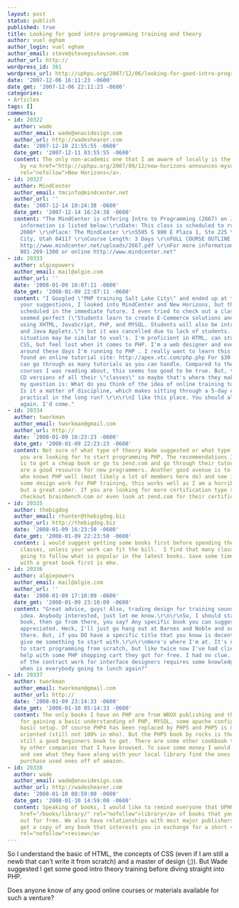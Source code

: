 ```yaml
---
layout: post
status: publish
published: true
title: Looking for good intro programming training and theory
author: vuel egham
author_login: vuel egham
author_email: steve@stevegsutavson.com
author_url: http://
wordpress_id: 381
wordpress_url: http://uphpu.org/2007/12/06/looking-for-good-intro-programming-training-and-theory/
date: '2007-12-06 16:11:23 -0600'
date_gmt: '2007-12-06 22:11:23 -0600'
categories:
- Articles
tags: []
comments:
- id: 20322
  author: wade
  author_email: wade@anavidesign.com
  author_url: http://wadeshearer.com
  date: '2007-12-10 21:55:55 -0600'
  date_gmt: '2007-12-11 03:55:55 -0600'
  content: The only non-academic one that I am aware of locally is the one offered
    by <a href="http://uphpu.org/2007/09/12/new-horizons-announces-mysqlphp-fundamentals-class/"
    rel="nofollow">New Horizons</a>.
- id: 20327
  author: MindCenter
  author_email: tmcinfo@mindcenter.net
  author_url: ''
  date: '2007-12-14 10:24:38 -0600'
  date_gmt: '2007-12-14 16:24:38 -0600'
  content: "The MindCenter is offering Intro to Programming (2667) on January 9. The
    information is listed below:\r\nDate: This class is scheduled to run January 9,
    2008* \r\nPlace: The MindCenter \r\n5505 S 900 E Plaza 1, Ste 225 \r\nSalt Lake
    City, Utah 84117 \r\nCourse Length: 3 Days \r\nFULL COURSE OUTLINE AVAILABLE AT
    http://www.mindcenter.net/uploads/2667.pdf \r\nFor more information or to REGISTER:
    801-269-1300 or online http://www.mindcenter.net"
- id: 20333
  author: algiepowers
  author_email: mail@algie.com
  author_url: ''
  date: '2008-01-09 16:07:11 -0600'
  date_gmt: '2008-01-09 22:07:11 -0600'
  content: "I Googled \"PHP training Salt Lake City\" and ended up at this post. Per
    your suggestions, I looked into MindCenter and New Horizons, but there's nothing
    scheduled in the immediate future. I even tried to check out a class at SLCC that
    seemed perfect (\"Students learn to create E-Commerce solutions and Internet applications
    using XHTML, JavaScript, PHP, and MYSQL. Students will also be introduced to CGI
    and Java Applets.\") but it was cancelled due to lack of students. \r\n\r\nMy
    situation may be similar to vuel's. I'm proficient in HTML, can stumble around
    CSS, but feel lost when it comes to PHP. I'm a web designer and everytime I turn
    around these days I'm running to PHP . I really want to learn this stuff. \r\n\r\nI
    found an online tutorial site: http://apex.vtc.com/php.php For $30 a month you
    can go through as many tutorials as you can handle. Compared to these 2K training
    courses I was reading about, this seems too good to be true. But, they also sell
    CD versions of all their \"classes\" so maybe that's where they make their money.\r\n\r\nSo,
    my question is: What do you think of the idea of online training to learn PHP?
    Is it a matter of discipline, which makes sitting through a 5-day course more
    practical in the long run? \r\n\r\nI like this place. You should all go to lunch
    again. I'd come."
- id: 20334
  author: tworkman
  author_email: tworkman@gmail.com
  author_url: http://
  date: '2008-01-09 16:23:23 -0600'
  date_gmt: '2008-01-09 22:23:23 -0600'
  content: Not sure of what type of theory Wade suggested or what type of information
    you are looking for to start programming PHP. The recommendations I would make
    is to get a cheap book or go to zend.com and go through their tutorials as they
    are a good resource for new programmers. Another good avenue is to find someone
    who knows PHP well (most likely a lot of members here do) and see if you can trade
    some design work for PHP training, this works well as I am a horrible designer
    but a great coder. If you are looking for more certification type stuff you can
    checkout brainbench.com or even look at zend.com for their certification classes.
- id: 20335
  author: thebigdog
  author_email: rhunter@thebigdog.biz
  author_url: http://thebigdog.biz
  date: '2008-01-09 16:23:50 -0600'
  date_gmt: '2008-01-09 22:23:50 -0600'
  content: i would suggest getting some books first before spending the money on training
    classes, unless your work can fit the bill.  I find that many classes are just
    going to follow what is popular in the latest books. Save some time and start
    with a great book first is mho.
- id: 20336
  author: algiepowers
  author_email: mail@algie.com
  author_url: ''
  date: '2008-01-09 17:10:09 -0600'
  date_gmt: '2008-01-09 23:10:09 -0600'
  content: "Great advice, guys! Also, trading design for training sounds like a awesome
    idea. Anybody interested, just let me know.\r\n\r\nSo, I should start with a good
    book, then go from there, you say? Any specific book you can suggest would be
    appreciated. Heck, I'll just go hang out at Barnes and Noble and see what's out
    there. But, if you DO have a specific title that you know is decent, that would
    give me something to start with.\r\n\r\nHere's where I'm at. It's not like I want
    to start programming from scratch, but like twice now I've had clients that needed
    help with some PHP shopping cart they got for free. I had no clue. Plus, a lot
    of the contract work for interface designers requires some knowledge of PHP.\r\n\r\nSo,
    when is everybody going to lunch again?"
- id: 20337
  author: tworkman
  author_email: tworkman@gmail.com
  author_url: http://
  date: '2008-01-09 23:14:33 -0600'
  date_gmt: '2008-01-10 05:14:33 -0600'
  content: The only books I have on PHP are from WROX publishing and they are PHP4
    for gaining a basic understanding of PHP, MYSQL, some apache configuration some
    basic setup. Of course PHP4 has been replaced by PHP5 and PHP5 is now more object
    oriented (still not 100% in mho). But the PHP5 book by rocks is the PHP5 for professionals
    still a good beginners book to get. There are some other cookbook types written
    by other companies that I have browsed. To save some money I would go to borders
    and see what they have along with your local library find the ones you want then
    purchase used ones off of amazon.
- id: 20338
  author: wade
  author_email: wade@anavidesign.com
  author_url: http://wadeshearer.com
  date: '2008-01-10 08:59:00 -0600'
  date_gmt: '2008-01-10 14:59:00 -0600'
  content: Speaking of books, I would like to remind everyone that UPHPU has a <a
    href="/books/library/" rel="nofollow">library</a> of books that you can check
    out for free. We also have relationships with most major publishers and can usually
    get a copy of any book that interests you in exchange for a short <a href="/category/reviews/"
    rel="nofollow">review</a>
---
```

<p>So I understand the basic of HTML, the concepts of CSS (even if I am still a newb that can't write it from scratch) and a master of design (;)). But Wade suggested I get some good intro theory training before diving straight into PHP.</p>
<p>Does anyone know of any good online courses or materials available for such a venture?</p>
